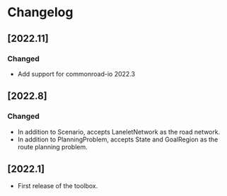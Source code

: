 
# Changelog
## [2022.11]
### Changed
- Add support for commonroad-io 2022.3
## [2022.8]
### Changed
- In addition to Scenario, accepts LaneletNetwork as the road network.
- In addition to PlanningProblem, accepts State and GoalRegion as the route planning problem.
## [2022.1]
- First release of the toolbox.
